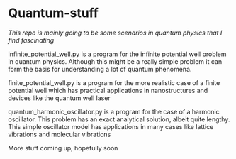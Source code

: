 # Quantum-stuff

*This repo is mainly going to be some scenarios in quantum physics that I find fascinating*

infinite_potential_well.py is a program for the infinite potential well problem in quantum physics. Although this might be a really simple problem
it can form the basis for understanding a lot of quantum phenomena.

finite_potential_well.py is a program for the more realistic case of a finite potential well which has practical applications in nanostructures and 
devices like the quantum well laser

quantum_harmonic_oscillator.py is a program for the case of a harmonic oscillator. This problem has an exact analytical solution, albeit quite lengthy.
This simple oscillator model has applications in many cases like lattice vibrations and molecular vibrations 

More stuff coming up, hopefully soon
